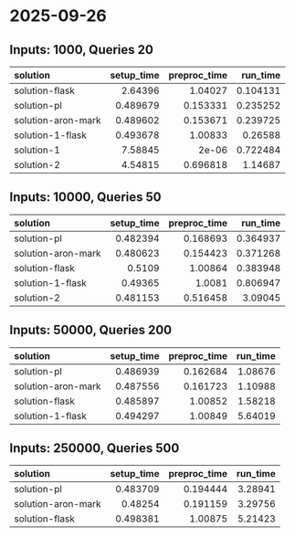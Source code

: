 # 2025-09-26

## Inputs: 1000, Queries 20

| solution           |   setup_time |   preproc_time |   run_time |
|:-------------------|-------------:|---------------:|-----------:|
| solution-flask     |     2.64396  |       1.04027  |   0.104131 |
| solution-pl        |     0.489679 |       0.153331 |   0.235252 |
| solution-aron-mark |     0.489602 |       0.153671 |   0.239725 |
| solution-1-flask   |     0.493678 |       1.00833  |   0.26588  |
| solution-1         |     7.58845  |       2e-06    |   0.722484 |
| solution-2         |     4.54815  |       0.696818 |   1.14687  |

## Inputs: 10000, Queries 50

| solution           |   setup_time |   preproc_time |   run_time |
|:-------------------|-------------:|---------------:|-----------:|
| solution-pl        |     0.482394 |       0.168693 |   0.364937 |
| solution-aron-mark |     0.480623 |       0.154423 |   0.371268 |
| solution-flask     |     0.5109   |       1.00864  |   0.383948 |
| solution-1-flask   |     0.49365  |       1.0081   |   0.806947 |
| solution-2         |     0.481153 |       0.516458 |   3.09045  |

## Inputs: 50000, Queries 200

| solution           |   setup_time |   preproc_time |   run_time |
|:-------------------|-------------:|---------------:|-----------:|
| solution-pl        |     0.486939 |       0.162684 |    1.08676 |
| solution-aron-mark |     0.487556 |       0.161723 |    1.10988 |
| solution-flask     |     0.485897 |       1.00852  |    1.58218 |
| solution-1-flask   |     0.494297 |       1.00849  |    5.64019 |

## Inputs: 250000, Queries 500

| solution           |   setup_time |   preproc_time |   run_time |
|:-------------------|-------------:|---------------:|-----------:|
| solution-pl        |     0.483709 |       0.194444 |    3.28941 |
| solution-aron-mark |     0.48254  |       0.191159 |    3.29756 |
| solution-flask     |     0.498381 |       1.00875  |    5.21423 |